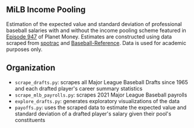 ## MiLB Income Pooling
Estimation of the expected value and standard deviation of professional baseball salaries with and without the income pooling scheme featured in [Episode 947](https://www.npr.org/2019/10/25/773493342/episode-947-some-of-the-money-ball) of Planet Money. Estimates are constructed using data scraped from [spotrac](https://www.spotrac.com/) and [Baseball-Reference](https://www.baseball-reference.com/). Data is used for academic purposes only.

## Organization
* `scrape_drafts.py`: scrapes all Major League Baseball Drafts since 1965 and each drafted player's career summary statistics
* `scrape_mlb_payrolls.py`: scrapes 2021 Major League Baseball payrolls
* `explore_drafts.py`: generates exploratory visualizations of the data
* `payoffs.py`: uses the scraped data to estimate the expected value and standard deviation of a drafted player's salary given their pool's constituents
